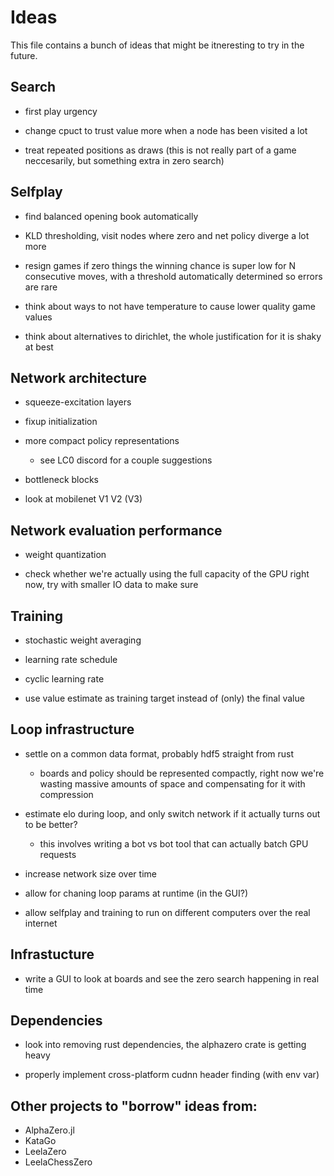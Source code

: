 # Ideas

This file contains a bunch of ideas that might be itneresting to try in the future.

## Search

* first play urgency

* change cpuct to trust value more when a node has been visited a lot

* treat repeated positions as draws (this is not really part of a game neccesarily, but something extra in zero search)

## Selfplay

* find balanced opening book automatically

* KLD thresholding, visit nodes where zero and net policy diverge a lot more

* resign games if zero things the winning chance is super low for N consecutive moves, with a threshold automatically determined so errors are rare

* think about ways to not have temperature to cause lower quality game values

* think about alternatives to dirichlet, the whole justification for it is shaky at best

## Network architecture

* squeeze-excitation layers

* fixup initialization

* more compact policy representations
    * see LC0 discord for a couple suggestions
    
* bottleneck blocks

* look at mobilenet V1 V2 (V3)

## Network evaluation performance

* weight quantization

* check whether we're actually using the full capacity of the GPU right now, try with smaller IO data to make sure

## Training 

* stochastic weight averaging

* learning rate schedule

* cyclic learning rate

* use value estimate as training target instead of (only) the final value

## Loop infrastructure

* settle on a common data format, probably hdf5 straight from rust
    * boards and policy should be represented compactly, right now we're wasting massive amounts of space and compensating for it with compression

* estimate elo during loop, and only switch network if it actually turns out to be better?
    * this involves writing a bot vs bot tool that can actually batch GPU requests

* increase network size over time

* allow for chaning loop params at runtime (in the GUI?)

* allow selfplay and training to run on different computers over the real internet

## Infrastucture

* write a GUI to look at boards and see the zero search happening in real time

## Dependencies

* look into removing rust dependencies, the alphazero crate is getting heavy

* properly implement cross-platform cudnn header finding (with env var)


## Other projects to "borrow" ideas from:

* AlphaZero.jl
* KataGo
* LeelaZero
* LeelaChessZero